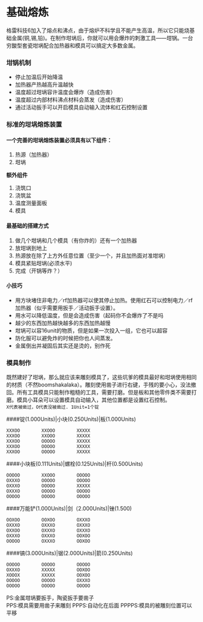 # 基础熔炼

格雷科技6加入了熔点和沸点，由于熔炉不科学且不能产生高温，所以它只能烧基础金属\(铜,锡,铅\)。在制作坩埚后，你就可以用会爆炸的刺激工具——坩锅。一台穷酸型套瓷坩埚配合加热器和模具可以搞定大多数金属。

### 坩锅机制

* 停止加温后开始降温
* 加热器产热越高升温越快
* 温度超过坩埚容许温度会爆炸（造成伤害）
* 温度超过内部材料沸点材料会蒸发（造成伤害）
* 通过活动扳手可以开启模具自动输入流体和红石控制设置

### 标准的坩埚熔炼装置

#### 一个完善的坩埚熔炼装置必须具有以下组件：

1. 热源（加热器）
2. 坩埚

**额外组件**

1. 浇筑口
2. 浇筑盆
3. 温度测量面板
4. 模具

#### 最基础的搭建方式

1. 做几个坩埚和几个模具（有你炸的）还有一个加热器
2. 放坩埚到地上
3. 热源放在除了上方外任意位置（至少一个，并且加热面对准坩埚）
4. 模具紧贴坩埚\(必须水平\)
5. 完成（开锅等炸？）

#### 小技巧

* 用方块堵住非电力／rf加热器可以使其停止加热。使用红石可以控制电力／rf加热器（似乎需要用扳手／活动扳手设置）。
* 用水可以降低温度，但是会造成伤害（起码你不会爆炸了不是吗
* 越少的东西加热越快越多的东西加热越慢
* 坩埚可以容16unit的物质，但是如果一次投入一组，它也可以超容
* 防化服可以避免炸的时候把你也人间蒸发。
* 金属倒出并凝固后其实还是烫的，别作死

### 模具制作

既然建好了坩埚，那么就应该来雕刻模具了，这些坑爹的模具最好和坩埚使用相同的材质（不然boomshakalaka）。雕刻使用凿子进行右键，手残的要小心，没法撤回。所有工具模具只能制作粗糙的工具，需要打磨。但是板和其他零件类不需要打磨。模具小耳朵可以设置模具自动输入，其他位置都是设置红石控制。  
`X代表被凿过，O代表没被凿过. 1Unit=1个锭`

####锭(1.000Units)|小块(0.250Units)|板(1.000Units)

  ```
  XXXOO        XXOOO        XXXXX
  XXXOO        XXOOO        XXXXX
  XXXOO        OOOOO        XXXXX
  XXXOO        OOOOO        XXXXX
  XXXOO        OOOOO        XXXXX
  ```
####小块板(0.111Units)|螺栓(0.125Units)|杆(0.500Units)

  ```
  OOOOO        XXOOO        OOOOO
  OXXXO        OOOOO        OOOOO
  OXXXO        OOOOO        XXXXX
  OXXXO        OOOOO        OOOOO
  OOOOO        OOOOO        OOOOO
  ```
####万能铲(1.000Units)|剑（2.000Units)|锉(1.500)

  ```
  OOXOO        OOXOO        OXXXO
  OXXXO        OXXXO        OXXXO
  OXXOO        OXXXO        OXXXO
  OXXXO        OXXXO        OOXOO
  OOOOO        OXXXO        OOXOO
  ```
####镐(3.000Units)|锯(2.000Units)|箭(0.250Units)

  ```
  OOOOO        OOOOO        OOOOO
  OXXXO        XXXXX        OOXOO
  XOOOX        XXXXX        OOXOO
  OOOOO        OOOOO        OXXXO
  OOOOO        OOOOO        OOOOO
  ```



PS:金属坩埚要扳手，陶瓷扳手要凿子  
PPS:模具需要用凿子来雕刻
PPPS:自动化在后面
PPPPS:模具的被雕刻位置可以平移

